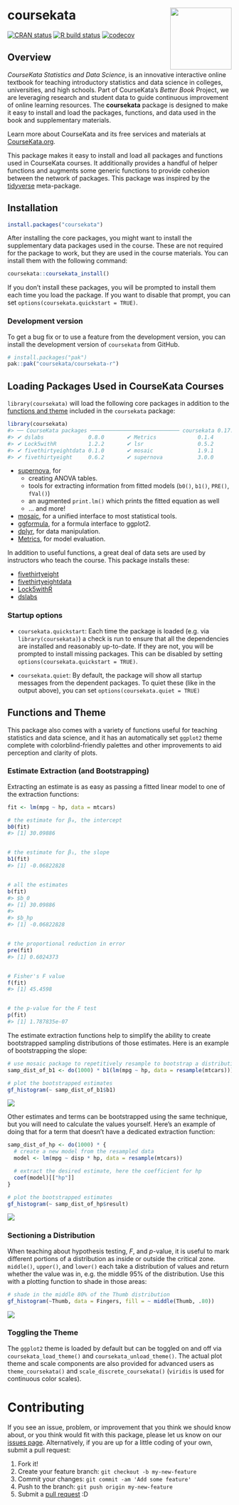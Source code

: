 
<!-- README.md is generated from README.Rmd. Please edit that file -->

# coursekata <img src='man/figures/logo.png' align="right" height="138.5" />

<!-- badges: start -->

[![CRAN
status](https://www.r-pkg.org/badges/version/coursekata)](https://CRAN.R-project.org/package=coursekata)
[![R build
status](https://github.com/coursekata/coursekata-r/workflows/R-CMD-check/badge.svg)](https://github.com/coursekata/coursekata-r/actions)
[![codecov](https://codecov.io/gh/coursekata/coursekata-r/branch/main/graph/badge.svg?token=HEenoYyHcn)](https://app.codecov.io/gh/coursekata/coursekata-r)
<!-- badges: end -->

## Overview

*CourseKata Statistics and Data Science*, is an innovative interactive
online textbook for teaching introductory statistics and data science in
colleges, universities, and high schools. Part of CourseKata’s *Better
Book* Project, we are leveraging research and student data to guide
continuous improvement of online learning resources. The **coursekata**
package is designed to make it easy to install and load the packages,
functions, and data used in the book and supplementary materials.

Learn more about CourseKata and its free services and materials at
[CourseKata.org](https://coursekata.org/).

This package makes it easy to install and load all packages and
functions used in CourseKata courses. It additionally provides a handful
of helper functions and augments some generic functions to provide
cohesion between the network of packages. This package was inspired by
the [tidyverse](https://tidyverse.tidyverse.org) meta-package.

## Installation

``` r
install.packages("coursekata")
```

After installing the core packages, you might want to install the
supplementary data packages used in the course. These are not required
for the package to work, but they are used in the course materials. You
can install them with the following command:

``` r
coursekata::coursekata_install()
```

If you don’t install these packages, you will be prompted to install
them each time you load the package. If you want to disable that prompt,
you can set `options(coursekata.quickstart = TRUE)`.

### Development version

To get a bug fix or to use a feature from the development version, you
can install the development version of `coursekata` from GitHub.

``` r
# install.packages("pak")
pak::pak("coursekata/coursekata-r")
```

## Loading Packages Used in CourseKata Courses

`library(coursekata)` will load the following core packages in addition
to the [functions and theme](#functions-and-theme) included in the
`coursekata` package:

``` r
library(coursekata)
#> ── CourseKata packages ──────────────────────────── coursekata 0.17.0 ──
#> ✔ dslabs              0.8.0       ✔ Metrics             0.1.4
#> ✔ Lock5withR          1.2.2       ✔ lsr                 0.5.2
#> ✔ fivethirtyeightdata 0.1.0       ✔ mosaic              1.9.1
#> ✔ fivethirtyeight     0.6.2       ✔ supernova           3.0.0
```

- [supernova](https://cran.r-project.org/package=supernova), for
  - creating ANOVA tables.
  - tools for extracting information from fitted models (`b0()`, `b1()`,
    `PRE()`, `fVal()`)
  - an augmented `print.lm()` which prints the fitted equation as well
  - … and more!
- [mosaic](https://cran.r-project.org/package=mosaic), for a unified
  interface to most statistical tools.
- [ggformula](https://cran.r-project.org/package=ggformula), for a
  formula interface to ggplot2.
- [dplyr](https://cran.r-project.org/package=dplyr), for data
  manipulation.
- [Metrics](https://cran.r-project.org/package=Metrics), for model
  evaluation.

In addition to useful functions, a great deal of data sets are used by
instructors who teach the course. This package installs these:

- [fivethirtyeight](https://cran.r-project.org/package=fivethirtyeight)
- [fivethirtyeightdata](https://fivethirtyeightdata.github.io/fivethirtyeightdata/index.html)
- [Lock5withR](https://cran.r-project.org/package=Lock5withR)
- [dslabs](https://cran.r-project.org/package=dslabs)

### Startup options

- `coursekata.quickstart`: Each time the package is loaded (e.g. via
  `library(coursekata)`) a check is run to ensure that all the
  dependencies are installed and reasonably up-to-date. If they are not,
  you will be prompted to install missing packages. This can be disabled
  by setting `options(coursekata.quickstart = TRUE)`.

- `coursekata.quiet`: By default, the package will show all startup
  messages from the dependent packages. To quiet these (like in the
  output above), you can set `options(coursekata.quiet = TRUE)`

## Functions and Theme

This package also comes with a variety of functions useful for teaching
statistics and data science, and it has an automatically set `ggplot2`
theme complete with colorblind-friendly palettes and other improvements
to aid perception and clarity of plots.

### Estimate Extraction (and Bootstrapping)

Extracting an estimate is as easy as passing a fitted linear model to
one of the extraction functions:

``` r
fit <- lm(mpg ~ hp, data = mtcars)

# the estimate for β₀, the intercept
b0(fit)
#> [1] 30.09886
```

``` r

# the estimate for β₁, the slope
b1(fit)
#> [1] -0.06822828
```

``` r

# all the estimates
b(fit)
#> $b_0
#> [1] 30.09886
#> 
#> $b_hp
#> [1] -0.06822828
```

``` r

# the proportional reduction in error
pre(fit)
#> [1] 0.6024373
```

``` r

# Fisher's F value
f(fit)
#> [1] 45.4598
```

``` r

# the p-value for the F test
p(fit)
#> [1] 1.787835e-07
```

The estimate extraction functions help to simplify the ability to create
bootstrapped sampling distributions of those estimates. Here is an
example of bootstrapping the slope:

``` r
# use mosaic package to repetitively resample to bootstrap a distribution
samp_dist_of_b1 <- do(1000) * b1(lm(mpg ~ hp, data = resample(mtcars)))

# plot the bootstrapped estimates
gf_histogram(~ samp_dist_of_b1$b1)
```

![](man/figures/README-samp_dist_of_b1-1.png)<!-- -->

Other estimates and terms can be bootstrapped using the same technique,
but you will need to calculate the values yourself. Here’s an example of
doing that for a term that doesn’t have a dedicated extraction function:

``` r
samp_dist_of_hp <- do(1000) * {
  # create a new model from the resampled data
  model <- lm(mpg ~ disp * hp, data = resample(mtcars))

  # extract the desired estimate, here the coefficient for hp
  coef(model)[["hp"]]
}

# plot the bootstrapped estimates
gf_histogram(~ samp_dist_of_hp$result)
```

![](man/figures/README-samp_dist_of_hp-1.png)<!-- -->

### Sectioning a Distribution

When teaching about hypothesis testing, *F*, and *p*-value, it is useful
to mark different portions of a distribution as inside or outside the
critical zone. `middle()`, `upper()`, and `lower()` each take a
distribution of values and return whether the value was in, e.g. the
middle 95% of the distribution. Use this with a plotting function to
shade in those areas:

``` r
# shade in the middle 80% of the Thumb distribution
gf_histogram(~Thumb, data = Fingers, fill = ~ middle(Thumb, .80))
```

![](man/figures/README-shaded_middle-1.png)<!-- -->

### Toggling the Theme

The `ggplot2` theme is loaded by default but can be toggled on and off
via `coursekata_load_theme()` and `coursekata_unload_theme()`. The
actual plot theme and scale components are also provided for advanced
users as `theme_coursekata()` and `scale_discrete_coursekata()`
(`viridis` is used for continuous color scales).

# Contributing

If you see an issue, problem, or improvement that you think we should
know about, or you think would fit with this package, please let us know
on our [issues page](https://github.com/coursekata/coursekata-r/issues).
Alternatively, if you are up for a little coding of your own, submit a
pull request:

1.  Fork it!
2.  Create your feature branch: `git checkout -b my-new-feature`
3.  Commit your changes: `git commit -am 'Add some feature'`
4.  Push to the branch: `git push origin my-new-feature`
5.  Submit a [pull
    request](https://github.com/coursekata/coursekata-r/pulls) :D

